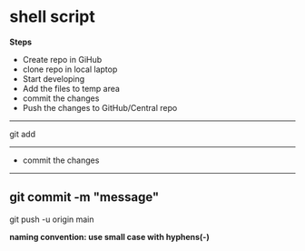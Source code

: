 # shell script

**Steps**
* Create repo in GiHub
* clone repo in local laptop
* Start developing
* Add the files to temp area
* commit the changes
* Push the changes to GitHub/Central repo
-------------------

git add <file-name>

--------
* commit the changes
------
git commit -m "message"
----
git push -u origin main


**naming convention: use small case with hyphens(-)**

